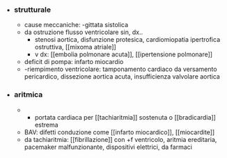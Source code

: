 - ### strutturale
	- cause meccaniche: -gittata sistolica
	- da ostruzione flusso ventricolare sin, dx..
		- stenosi aortica, disfunzione protesica, cardiomiopatia ipertrofica ostruttiva, [[mixoma atriale]]
		- v dx: [[embolia polmonare acuta]], [[ipertensione polmonare]]
	- deficit di pompa: infarto miocardio
	- -riempimento ventricolare: tamponamento cardiaco da versamento pericardico, dissezione aortica acuta, insufficienza valvolare aortica
- ### aritmica
	- - portata cardiaca per [[tachiaritmia]] sostenuta o [[bradicardia]] estrema
	- BAV: difetti conduzione come [[infarto miocardico]], [[miocardite]]
	- da tachiaritmia: [[fibrillazione]] con +f ventricolo, aritmia ereditaria, pacemaker malfunzionante, dispositivi elettrici, da farmaci